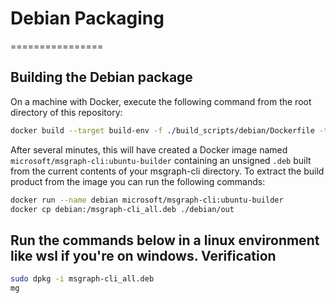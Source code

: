 # Debian Packaging
================

Building the Debian package
---------------------------

On a machine with Docker, execute the following command from the root directory of this repository:

``` bash
docker build --target build-env -f ./build_scripts/debian/Dockerfile -t microsoft/msgraph-cli:ubuntu-builder .
```

After several minutes, this will have created a Docker image named `microsoft/msgraph-cli:ubuntu-builder` containing an
unsigned `.deb` built from the current contents of your msgraph-cli directory. To extract the build product from the image
you can run the following commands:

``` bash
docker run --name debian microsoft/msgraph-cli:ubuntu-builder
docker cp debian:/msgraph-cli_all.deb ./debian/out
```


Run the commands below in a linux environment like wsl if you're on windows.
Verification
------------

``` bash
sudo dpkg -i msgraph-cli_all.deb
mg
```
